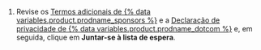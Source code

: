 1. Revise os [ Termos adicionais de {% data variables.product.prodname_sponsors %}](/free-pro-team@latest/github/site-policy/github-sponsors-additional-terms) e a [Declaração de privacidade de {% data variables.product.prodname_dotcom %}](/free-pro-team@latest/github/site-policy/github-privacy-statement) e, em seguida, clique em **Juntar-se à lista de espera**.
